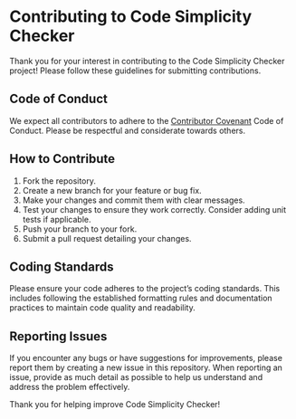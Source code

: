 # Contributing to Code Simplicity Checker

Thank you for your interest in contributing to the Code Simplicity Checker project! Please follow these guidelines for submitting contributions.

## Code of Conduct
We expect all contributors to adhere to the [Contributor Covenant](https://www.contributor-covenant.org/) Code of Conduct. Please be respectful and considerate towards others.

## How to Contribute
1. Fork the repository.
2. Create a new branch for your feature or bug fix.
3. Make your changes and commit them with clear messages.
4. Test your changes to ensure they work correctly. Consider adding unit tests if applicable.
5. Push your branch to your fork.
6. Submit a pull request detailing your changes.

## Coding Standards
Please ensure your code adheres to the project’s coding standards. This includes following the established formatting rules and documentation practices to maintain code quality and readability.

## Reporting Issues
If you encounter any bugs or have suggestions for improvements, please report them by creating a new issue in this repository. When reporting an issue, provide as much detail as possible to help us understand and address the problem effectively.

Thank you for helping improve Code Simplicity Checker!